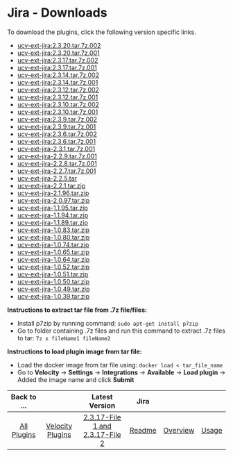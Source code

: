 
# Jira - Downloads

To download the plugins, click the following version specific links.
- [ucv-ext-jira:2.3.20.tar.7z.002](https://raw.githubusercontent.com/UrbanCode/IBM-UCV-PLUGINS/main/files/ucv-ext-jira/ucv-ext-jira%3A2.3.20.tar.7z.002)
- [ucv-ext-jira:2.3.20.tar.7z.001](https://raw.githubusercontent.com/UrbanCode/IBM-UCV-PLUGINS/main/files/ucv-ext-jira/ucv-ext-jira%3A2.3.20.tar.7z.001)
- [ucv-ext-jira:2.3.17.tar.7z.002](https://raw.githubusercontent.com/UrbanCode/IBM-UCV-PLUGINS/main/files/ucv-ext-jira/ucv-ext-jira%3A2.3.17.tar.7z.002)
- [ucv-ext-jira:2.3.17.tar.7z.001](https://raw.githubusercontent.com/UrbanCode/IBM-UCV-PLUGINS/main/files/ucv-ext-jira/ucv-ext-jira%3A2.3.17.tar.7z.001)
- [ucv-ext-jira:2.3.14.tar.7z.002](https://raw.githubusercontent.com/UrbanCode/IBM-UCV-PLUGINS/main/files/ucv-ext-jira/ucv-ext-jira%3A2.3.14.tar.7z.002)
- [ucv-ext-jira:2.3.14.tar.7z.001](https://raw.githubusercontent.com/UrbanCode/IBM-UCV-PLUGINS/main/files/ucv-ext-jira/ucv-ext-jira%3A2.3.14.tar.7z.001)
- [ucv-ext-jira:2.3.12.tar.7z.002](https://raw.githubusercontent.com/UrbanCode/IBM-UCV-PLUGINS/main/files/ucv-ext-jira/ucv-ext-jira%3A2.3.12.tar.7z.002)
- [ucv-ext-jira:2.3.12.tar.7z.001](https://raw.githubusercontent.com/UrbanCode/IBM-UCV-PLUGINS/main/files/ucv-ext-jira/ucv-ext-jira%3A2.3.12.tar.7z.001)
- [ucv-ext-jira:2.3.10.tar.7z.002](https://raw.githubusercontent.com/UrbanCode/IBM-UCV-PLUGINS/main/files/ucv-ext-jira/ucv-ext-jira%3A2.3.10.tar.7z.002)
- [ucv-ext-jira:2.3.10.tar.7z.001](https://raw.githubusercontent.com/UrbanCode/IBM-UCV-PLUGINS/main/files/ucv-ext-jira/ucv-ext-jira%3A2.3.10.tar.7z.001)
- [ucv-ext-jira:2.3.9.tar.7z.002](https://raw.githubusercontent.com/UrbanCode/IBM-UCV-PLUGINS/main/files/ucv-ext-jira/ucv-ext-jira%3A2.3.9.tar.7z.002)
- [ucv-ext-jira:2.3.9.tar.7z.001](https://raw.githubusercontent.com/UrbanCode/IBM-UCV-PLUGINS/main/files/ucv-ext-jira/ucv-ext-jira%3A2.3.9.tar.7z.001)
- [ucv-ext-jira:2.3.6.tar.7z.002](https://raw.githubusercontent.com/UrbanCode/IBM-UCV-PLUGINS/main/files/ucv-ext-jira/ucv-ext-jira%3A2.3.6.tar.7z.002)
- [ucv-ext-jira:2.3.6.tar.7z.001](https://raw.githubusercontent.com/UrbanCode/IBM-UCV-PLUGINS/main/files/ucv-ext-jira/ucv-ext-jira%3A2.3.6.tar.7z.001)
- [ucv-ext-jira-2.3.1.tar.7z.001](https://raw.githubusercontent.com/UrbanCode/IBM-UCV-PLUGINS/main/files/ucv-ext-jira/ucv-ext-jira%3A2.3.1.tar.7z.001)
- [ucv-ext-jira-2.2.9.tar.7z.001](https://raw.githubusercontent.com/UrbanCode/IBM-UCV-PLUGINS/main/files/ucv-ext-jira/ucv-ext-jira%3A2.2.9.tar.7z.001)
- [ucv-ext-jira-2.2.8.tar.7z.001](https://raw.githubusercontent.com/UrbanCode/IBM-UCV-PLUGINS/main/files/ucv-ext-jira/ucv-ext-jira%3A2.2.8.tar.7z.001)
- [ucv-ext-jira-2.2.7.tar.7z.001](https://raw.githubusercontent.com/UrbanCode/IBM-UCV-PLUGINS/main/files/ucv-ext-jira/ucv-ext-jira%3A2.2.7.tar.7z.001)
- [ucv-ext-jira-2.2.5.tar](https://raw.githubusercontent.com/UrbanCode/IBM-UCV-PLUGINS/main/files/ucv-ext-jira/ucv-ext-jira-2.2.5.tar)
- [ucv-ext-jira-2.2.1.tar.zip](https://raw.githubusercontent.com/UrbanCode/IBM-UCV-PLUGINS/main/files/ucv-ext-jira/ucv-ext-jira-2.2.1.tar.zip)
- [ucv-ext-jira-2.1.96.tar.zip](https://raw.githubusercontent.com/UrbanCode/IBM-UCV-PLUGINS/main/files/ucv-ext-jira/ucv-ext-jira-2.1.96.tar.zip)
- [ucv-ext-jira-2.0.97.tar.zip](https://raw.githubusercontent.com/UrbanCode/IBM-UCV-PLUGINS/main/files/ucv-ext-jira/ucv-ext-jira-2.0.97.tar.zip)
- [ucv-ext-jira-1.1.95.tar.zip](https://raw.githubusercontent.com/UrbanCode/IBM-UCV-PLUGINS/main/files/ucv-ext-jira/ucv-ext-jira-1.1.95.tar.zip)
- [ucv-ext-jira-1.1.94.tar.zip](https://raw.githubusercontent.com/UrbanCode/IBM-UCV-PLUGINS/main/files/ucv-ext-jira/ucv-ext-jira-1.1.94.tar.zip)
- [ucv-ext-jira-1.1.89.tar.zip](https://raw.githubusercontent.com/UrbanCode/IBM-UCV-PLUGINS/main/files/ucv-ext-jira/ucv-ext-jira-1.1.89.tar.zip)
- [ucv-ext-jira-1.0.83.tar.zip](https://raw.githubusercontent.com/UrbanCode/IBM-UCV-PLUGINS/main/files/ucv-ext-jira/ucv-ext-jira-1.0.83.tar.zip)
- [ucv-ext-jira-1.0.80.tar.zip](https://raw.githubusercontent.com/UrbanCode/IBM-UCV-PLUGINS/main/files/ucv-ext-jira/ucv-ext-jira-1.0.80.tar.zip)
- [ucv-ext-jira-1.0.74.tar.zip](https://raw.githubusercontent.com/UrbanCode/IBM-UCV-PLUGINS/main/files/ucv-ext-jira/ucv-ext-jira-1.0.74.tar.zip)
- [ucv-ext-jira-1.0.65.tar.zip](https://raw.githubusercontent.com/UrbanCode/IBM-UCV-PLUGINS/main/files/ucv-ext-jira/ucv-ext-jira-1.0.65.tar.zip)
- [ucv-ext-jira-1.0.64.tar.zip](https://raw.githubusercontent.com/UrbanCode/IBM-UCV-PLUGINS/main/files/ucv-ext-jira/ucv-ext-jira-1.0.64.tar.zip)
- [ucv-ext-jira-1.0.52.tar.zip](https://raw.githubusercontent.com/UrbanCode/IBM-UCV-PLUGINS/main/files/ucv-ext-jira/ucv-ext-jira-1.0.52.tar.zip)
- [ucv-ext-jira-1.0.51.tar.zip](https://raw.githubusercontent.com/UrbanCode/IBM-UCV-PLUGINS/main/files/ucv-ext-jira/ucv-ext-jira-1.0.51.tar.zip)
- [ucv-ext-jira-1.0.50.tar.zip](https://raw.githubusercontent.com/UrbanCode/IBM-UCV-PLUGINS/main/files/ucv-ext-jira/ucv-ext-jira-1.0.50.tar.zip)
- [ucv-ext-jira-1.0.49.tar.zip](https://raw.githubusercontent.com/UrbanCode/IBM-UCV-PLUGINS/main/files/ucv-ext-jira/ucv-ext-jira-1.0.49.tar.zip)
- [ucv-ext-jira-1.0.39.tar.zip](https://raw.githubusercontent.com/UrbanCode/IBM-UCV-PLUGINS/main/files/ucv-ext-jira/ucv-ext-jira-1.0.39.tar.zip)

**Instructions to extract tar file from .7z file/files:**
- Install p7zip by running command: ```sudo apt-get install p7zip```
- Go to folder containing .7z files and run this command to extract .7z files to tar: ```7z x fileName1 fileName2```

**Instructions to load plugin image from tar file:**
- Load the docker image from tar file using: ```docker load < tar_file_name```
- Go to **Velocity** -> **Settings** -> **Integrations** -> **Available** -> **Load plugin** -> Added the image name and click **Submit**

|Back to ...||Latest Version|Jira |||
| :---: | :---: | :---: | :---: | :---: | :---: |
|[All Plugins](../../index.md)|[Velocity Plugins](../README.md)|[2.3.17-File 1 ](https://raw.githubusercontent.com/UrbanCode/IBM-UCV-PLUGINS/main/files/ucv-ext-jira/ucv-ext-jira%3A2.3.17.tar.7z.001)[and 2.3.17-File 2](https://raw.githubusercontent.com/UrbanCode/IBM-UCV-PLUGINS/main/files/ucv-ext-jira/ucv-ext-jira%3A2.3.17.tar.7z.002)|[Readme](README.md)|[Overview](overview.md)|[Usage](usage.md)|